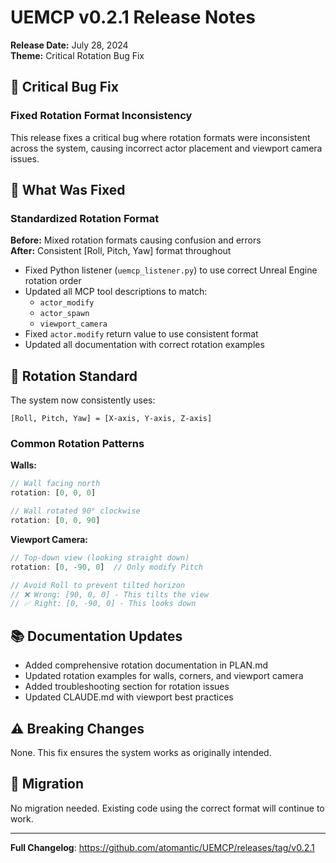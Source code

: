 # UEMCP v0.2.1 Release Notes

**Release Date:** July 28, 2024  
**Theme:** Critical Rotation Bug Fix

## 🐛 Critical Bug Fix

### Fixed Rotation Format Inconsistency

This release fixes a critical bug where rotation formats were inconsistent across the system, causing incorrect actor placement and viewport camera issues.

## 🔧 What Was Fixed

### Standardized Rotation Format

**Before:** Mixed rotation formats causing confusion and errors  
**After:** Consistent [Roll, Pitch, Yaw] format throughout

- Fixed Python listener (`uemcp_listener.py`) to use correct Unreal Engine rotation order
- Updated all MCP tool descriptions to match:
  - `actor_modify`
  - `actor_spawn`
  - `viewport_camera`
- Fixed `actor.modify` return value to use consistent format
- Updated all documentation with correct rotation examples

## 📐 Rotation Standard

The system now consistently uses:
```
[Roll, Pitch, Yaw] = [X-axis, Y-axis, Z-axis]
```

### Common Rotation Patterns

**Walls:**
```javascript
// Wall facing north
rotation: [0, 0, 0]

// Wall rotated 90° clockwise
rotation: [0, 0, 90]
```

**Viewport Camera:**
```javascript
// Top-down view (looking straight down)
rotation: [0, -90, 0]  // Only modify Pitch

// Avoid Roll to prevent tilted horizon
// ❌ Wrong: [90, 0, 0] - This tilts the view
// ✅ Right: [0, -90, 0] - This looks down
```

## 📚 Documentation Updates

- Added comprehensive rotation documentation in PLAN.md
- Updated rotation examples for walls, corners, and viewport camera
- Added troubleshooting section for rotation issues
- Updated CLAUDE.md with viewport best practices

## ⚠️ Breaking Changes

None. This fix ensures the system works as originally intended.

## 🔄 Migration

No migration needed. Existing code using the correct format will continue to work.

---

**Full Changelog**: https://github.com/atomantic/UEMCP/releases/tag/v0.2.1